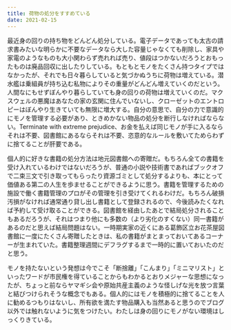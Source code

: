```yaml
---
title: 荷物の処分をすすめている
date: 2021-02-15
---
```


最近身の回りの持ち物をどんどん処分している。電子データであっても太古の請求書みたいな明らかに不要なデータなら大した容量じゃなくても削除し、家具や家電のようなものも大小関わらず売れれば売り、値段はつかないだろうとおもったものは廃品回収に出したりしている。もともとモノをたくさん持つタイプではなかったが、それでも日々暮らしていると気づかぬうちに荷物は増えている。潜水艦は乗組員が持ち込む私物によりその重量がどんどん増えていくのだという。人間なにもせずぼんやり暮らしていても身の回りの荷物は増えていくのだ。マクスウェルの悪魔はあなたの家の玄関に住んでいないし、クローゼットのエントロピーはぼんやり生きていても無限に増大する。自分の意思で、自分の力で意識的にモノを管理する必要があり、ときめかない物品の処分を断行しなければならない。Terminate with extreme prejudice、お金を払えば同じモノが手に入るならそれは不要、図書館にあるならそれは不要、恣意的なルールを敷いてためらわずに捨てることが肝要である。

個人的に好きな書籍の処分方法は地元図書館への寄贈だ。もちろん全ての書籍を受け入れているわけではないだろうが、普通の小説や技術書であればブックオフで二束三文で引き取ってもらったり資源ゴミとして処分するよりも、本にとって価値ある第二の人生を歩ませることができるように思う。書籍を管理するための施設で働く書籍管理のプロがその管理を引き受けてくれるわけだ。もちろん破損汚損がなければ通常通り貸し出し書籍として登録されるので、今後読みたくなれば予約して受け取ることができる。図書館を経由したあとで結局処分されることもあるだろうが、それはつまり他にも多数の（より劣化のすくない）同一書籍があるのだと思えば結局問題はない。一時期実家の近くにある葛飾区立お花茶屋図書館に一度にたくさん寄贈したときは、私の書籍がまとまっておいてあるコーナーが生まれていた。書籍整理週間にデフラグするまで一時的に置いておいたのだと思う。

モノを持たないという発想は今でこそ「断捨離」「こんまり」「ミニマリスト」といったワードが市民権を得ていることからもわかるとおりメジャーな思想になったが、ちょっと前ならヤマギシ会や原始共産主義のような怪しげな光を放つ言葉と結びつけられそうな概念でもある。個人的にはモノを積極的に捨てることを人に勧めるつもりはないし、所有欲を満たす物品購入も当然あると思うのでブログ以外では触れないように気をつけたい。わたしは身の回りにモノがない環境はしっくりきている。
